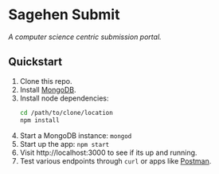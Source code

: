 Sagehen Submit
==============

*A computer science centric submission portal.*

## Quickstart

1. Clone this repo.
2. Install [MongoDB](https://docs.mongodb.org/manual/installation/).
3. Install node dependencies:
   ```bash
   cd /path/to/clone/location
   npm install
   ```
4. Start a MongoDB instance: `mongod`
5. Start up the app: `npm start`
6. Visit http://localhost:3000 to see if its up and running.
7. Test various endpoints through `curl` or apps like [Postman](https://www.getpostman.com/).
